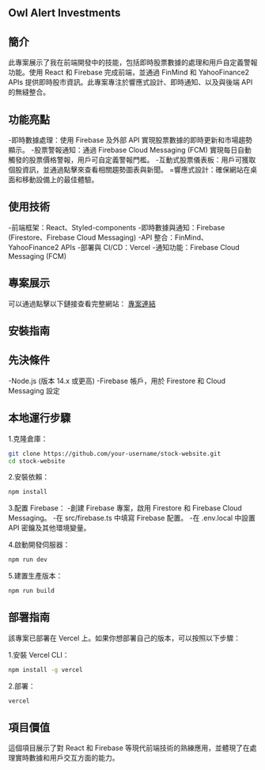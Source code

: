 ## Owl Alert Investments

## 簡介

此專案展示了我在前端開發中的技能，包括即時股票數據的處理和用戶自定義警報功能。使用 React 和 Firebase 完成前端，並通過 FinMind 和 YahooFinance2 APIs 提供即時股市資訊。此專案專注於響應式設計、即時通知、以及與後端 API 的無縫整合。

## 功能亮點
-即時數據處理：使用 Firebase 及外部 API 實現股票數據的即時更新和市場趨勢顯示。
-股票警報通知：通過 Firebase Cloud Messaging (FCM) 實現每日自動觸發的股票價格警報，用戶可自定義警報門檻。
-互動式股票儀表板：用戶可獲取個股資訊，並通過點擊來查看相關趨勢圖表與新聞。
=響應式設計：確保網站在桌面和移動設備上的最佳體驗。

## 使用技術
-前端框架：React、Styled-components
-即時數據與通知：Firebase (Firestore、Firebase Cloud Messaging)
-API 整合：FinMind、YahooFinance2 APIs
-部署與 CI/CD：Vercel
-通知功能：Firebase Cloud Messaging (FCM)

## 專案展示
可以通過點擊以下鏈接查看完整網站：
[專案連結](https://owl-alert-investments.vercel.app/)

## 安裝指南
## 先決條件
-Node.js (版本 14.x 或更高)
-Firebase 帳戶，用於 Firestore 和 Cloud Messaging 設定

## 本地運行步驟
1.克隆倉庫：
```bash
git clone https://github.com/your-username/stock-website.git
cd stock-website
```

2.安裝依賴：
```bash
npm install
```

3.配置 Firebase：
-創建 Firebase 專案，啟用 Firestore 和 Firebase Cloud Messaging。
-在 src/firebase.ts 中填寫 Firebase 配置。
-在 .env.local 中設置 API 密鑰及其他環境變量。

4.啟動開發伺服器：
```bash
npm run dev
```

5.建置生產版本：
```bash
npm run build
```

## 部署指南
該專案已部署在 Vercel 上。如果你想部署自己的版本，可以按照以下步驟：

1.安裝 Vercel CLI：
```bash
npm install -g vercel
```

2.部署：
```bash
vercel
```

## 項目價值
這個項目展示了對 React 和 Firebase 等現代前端技術的熟練應用，並體現了在處理實時數據和用戶交互方面的能力。




